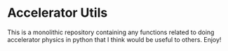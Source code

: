 # Accelerator Utils
This is a monolithic repository containing any functions related to doing accelerator physics in python that I think would be useful to others. Enjoy!